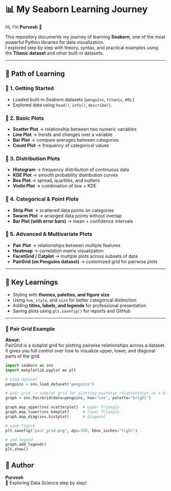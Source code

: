 # 📊 My Seaborn Learning Journey  

Hi, I’m **Purvesh** 👋  

This repository documents my journey of learning **Seaborn**, one of the most powerful Python libraries for data visualization.  
I explored step by step with theory, syntax, and practical examples using the **Titanic dataset** and other built-in datasets.  

---

## 🚀 Path of Learning  
### 🔹 1. Getting Started  
- Loaded built-in Seaborn datasets (`penguins`, `titanic`, etc.)  
- Explored data using `head()`, `info()`, `describe()`.  

### 🔹 2. Basic Plots  
- **Scatter Plot** → relationship between two numeric variables  
- **Line Plot** → trends and changes over a variable  
- **Bar Plot** → compare averages between categories  
- **Count Plot** → frequency of categorical values  

### 🔹 3. Distribution Plots  
- **Histogram** → frequency distribution of continuous data  
- **KDE Plot** → smooth probability distribution curves  
- **Box Plot** → spread, quartiles, and outliers  
- **Violin Plot** → combination of box + KDE  

### 🔹 4. Categorical & Point Plots  
- **Strip Plot** → scattered data points on categories  
- **Swarm Plot** → arranged data points without overlap  
- **Bar Plot (with error bars)** → mean + confidence intervals  

### 🔹 5. Advanced & Multivariate Plots  
- **Pair Plot** → relationships between multiple features  
- **Heatmap** → correlation matrix visualization  
- **FacetGrid / Catplot** → multiple plots across subsets of data  
- **PairGrid (on Penguins dataset)** → customized grid for pairwise plots  

---
## 📌 Key Learnings  
- Styling with **themes, palettes, and figure size**  
- Using `hue`, `style`, and `size` for better categorical distinction  
- Adding **titles, labels, and legends** for professional presentation  
- Saving plots using `plt.savefig()` for reports and GitHub  

---

### 🔹 Pair Grid Example  
**About:**  
PairGrid is a subplot grid for plotting pairwise relationships across a dataset.  
It gives you full control over how to visualize upper, lower, and diagonal parts of the grid.  

```python
import seaborn as sns
import matplotlib.pyplot as plt

# Load dataset
penguins = sns.load_dataset("penguins")

# pair grid -> subplot grid for plotting pairwise relationships in a data set
graph = sns.PairGrid(data=penguins, hue="sex", palette="bright")

graph.map_upper(sns.scatterplot)  # upper Triangle
graph.map_lower(sns.kdeplot)      # lower Triangle
graph.map_diag(sns.histplot)      # diagonal

# save figure
plt.savefig("pair_grid.png", dpi=300, bbox_inches="tight")

# add legend
graph.add_legend()
plt.show()
```
## 👤 Author  
**Purvesh**  
📍 Exploring Data Science step by step!  
